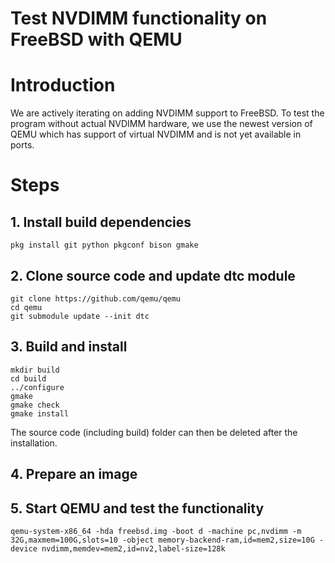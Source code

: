 # Test NVDIMM functionality on FreeBSD with QEMU

# Introduction

We are actively iterating on adding NVDIMM support to FreeBSD. To test the program without actual NVDIMM hardware, we use the newest version of QEMU which has support of virtual NVDIMM and is not yet available in ports.

# Steps

## 1. Install build dependencies

```
pkg install git python pkgconf bison gmake
```

## 2. Clone source code and update dtc module

```
git clone https://github.com/qemu/qemu
cd qemu
git submodule update --init dtc
```

## 3. Build and install

```
mkdir build
cd build
../configure
gmake
gmake check
gmake install
```

The source code (including build) folder can then be deleted after the installation.

## 4. Prepare an image

## 5. Start QEMU and test the functionality

```
qemu-system-x86_64 -hda freebsd.img -boot d -machine pc,nvdimm -m 32G,maxmem=100G,slots=10 -object memory-backend-ram,id=mem2,size=10G -device nvdimm,memdev=mem2,id=nv2,label-size=128k
```
